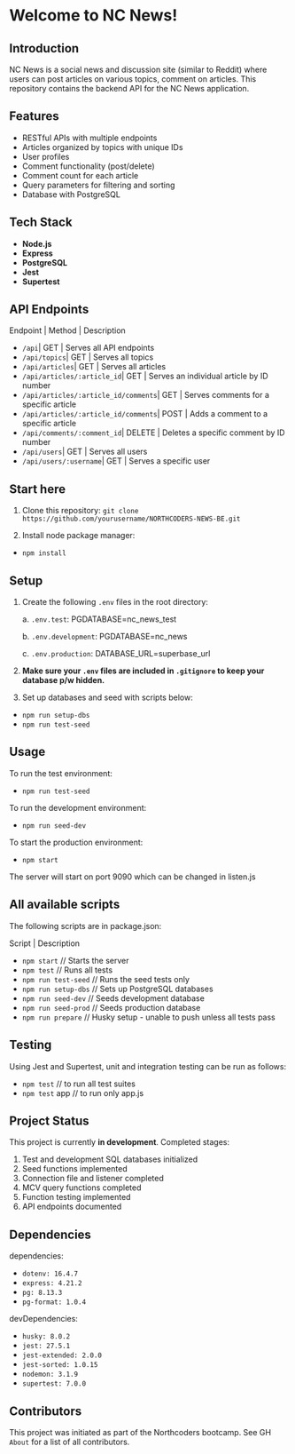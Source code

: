 # Welcome to NC News!

## Introduction
NC News is a social news and discussion site (similar to Reddit) where users can post articles on various topics, comment on articles. This repository contains the backend API for the NC News application.

## Features
- RESTful APIs with multiple endpoints
- Articles organized by topics with unique IDs
- User profiles 
- Comment functionality (post/delete)
- Comment count for each article
- Query parameters for filtering and sorting
- Database with PostgreSQL

## Tech Stack
- **Node.js**
- **Express**
- **PostgreSQL**
- **Jest**
- **Supertest**

## API Endpoints

Endpoint | Method | Description                                                  

 - `/api`| GET | Serves all API endpoints
 - `/api/topics`| GET | Serves all topics
 - `/api/articles`| GET | Serves all articles
 - `/api/articles/:article_id`| GET | Serves an individual article by ID number
 - `/api/articles/:article_id/comments`| GET | Serves comments for a specific article 
 - `/api/articles/:article_id/comments`| POST | Adds a comment to a specific article
 - `/api/comments/:comment_id`| DELETE | Deletes a specific comment by ID number
 - `/api/users`| GET | Serves all users
 - `/api/users/:username`| GET | Serves a specific user



## Start here 
1. Clone this repository:
`git clone https://github.com/yourusername/NORTHCODERS-NEWS-BE.git`

2. Install node package manager:
 - `npm install`

## Setup
1. Create the following `.env` files in the root directory:

   a. `.env.test`:
   PGDATABASE=nc_news_test

   b. `.env.development`:
   PGDATABASE=nc_news

   c. `.env.production`:
   DATABASE_URL=superbase_url

2. **Make sure your `.env` files are included in `.gitignore` to keep your database p/w hidden.**

3. Set up databases and seed with scripts below:

 - `npm run setup-dbs`
 - `npm run test-seed`

## Usage
To run the test environment: 
 - `npm run test-seed`

To run the development environment:
 - `npm run seed-dev`

To start the production environment:
 - `npm start`

The server will start on port 9090 which can be changed in listen.js

## All available scripts
The following scripts are in package.json:

Script | Description 
 - `npm start` // Starts the server 
 - `npm test` // Runs all tests 
 - `npm run test-seed` // Runs the seed tests only
 - `npm run setup-dbs` // Sets up PostgreSQL databases 
 - `npm run seed-dev` // Seeds development database 
 - `npm run seed-prod` // Seeds production database 
 - `npm run prepare` // Husky setup - unable to push unless all tests pass 

## Testing
Using Jest and Supertest, unit and integration testing can be run as follows:
 - `npm test` // to run all test suites
 - `npm test` app // to run only app.js

## Project Status
This project is currently **in development**. 
Completed stages:
1. Test and development SQL databases initialized
2. Seed functions implemented
3. Connection file and listener completed
4. MCV query functions completed
5. Function testing implemented
6. API endpoints documented

## Dependencies

dependencies: 
   - `dotenv: 16.4.7`
   - `express: 4.21.2`
   - `pg: 8.13.3`
   - `pg-format: 1.0.4`


devDependencies: 
  - `husky: 8.0.2`
  - `jest: 27.5.1`
  - `jest-extended: 2.0.0`
  - `jest-sorted: 1.0.15`
  - `nodemon: 3.1.9`
  - `supertest: 7.0.0`


## Contributors
This project was initiated as part of the Northcoders bootcamp. See GH `About` for a list of all contributors.